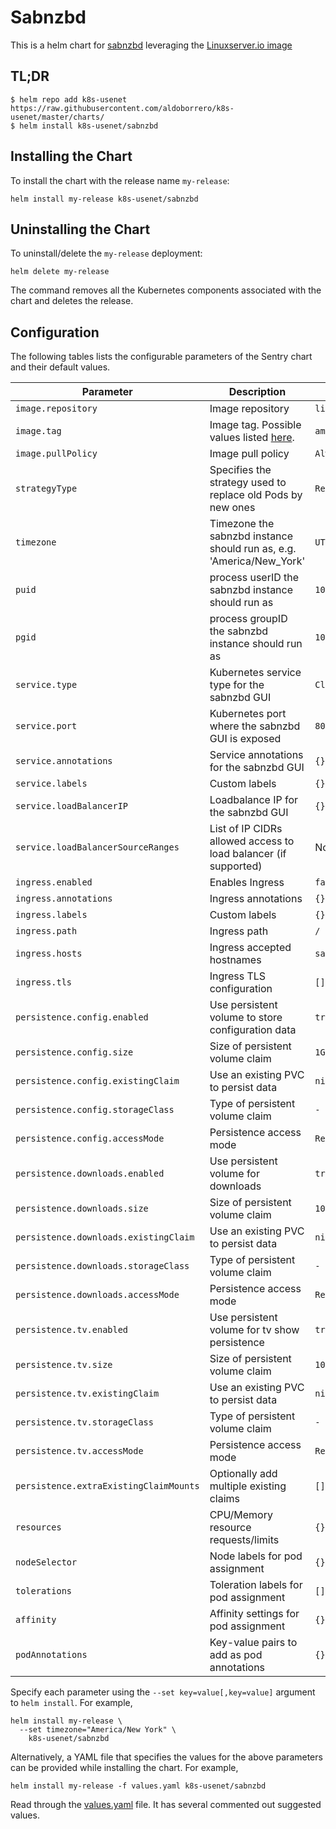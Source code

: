 # Sabnzbd

This is a helm chart for [sabnzbd](https://sabnzbd.org/) leveraging the [Linuxserver.io image](https://hub.docker.com/r/linuxserver/sabnzbd/)

## TL;DR

```shell
$ helm repo add k8s-usenet https://raw.githubusercontent.com/aldoborrero/k8s-usenet/master/charts/
$ helm install k8s-usenet/sabnzbd
```

## Installing the Chart

To install the chart with the release name `my-release`:

```console
helm install my-release k8s-usenet/sabnzbd
```

## Uninstalling the Chart

To uninstall/delete the `my-release` deployment:

```console
helm delete my-release
```

The command removes all the Kubernetes components associated with the chart and deletes the release.

## Configuration

The following tables lists the configurable parameters of the Sentry chart and their default values.

| Parameter                              | Description                                                                                   | Default               |
| -------------------------------------- | --------------------------------------------------------------------------------------------- | --------------------- |
| `image.repository`                     | Image repository                                                                              | `linuxserver/sabnzbd` |
| `image.tag`                            | Image tag. Possible values listed [here](https://hub.docker.com/r/linuxserver/sabnzbd/tags/). | `amd64-latest`        |
| `image.pullPolicy`                     | Image pull policy                                                                             | `Always`              |
| `strategyType`                         | Specifies the strategy used to replace old Pods by new ones                                   | `Recreate`            |
| `timezone`                             | Timezone the sabnzbd instance should run as, e.g. 'America/New_York'                          | `UTC`                 |
| `puid`                                 | process userID the sabnzbd instance should run as                                             | `1001`                |
| `pgid`                                 | process groupID the sabnzbd instance should run as                                            | `1001`                |
| `service.type`                         | Kubernetes service type for the sabnzbd GUI                                                   | `ClusterIP`           |
| `service.port`                         | Kubernetes port where the sabnzbd GUI is exposed                                              | `8080`                |
| `service.annotations`                  | Service annotations for the sabnzbd GUI                                                       | `{}`                  |
| `service.labels`                       | Custom labels                                                                                 | `{}`                  |
| `service.loadBalancerIP`               | Loadbalance IP for the sabnzbd GUI                                                            | `{}`                  |
| `service.loadBalancerSourceRanges`     | List of IP CIDRs allowed access to load balancer (if supported)                               | None                  |
| `ingress.enabled`                      | Enables Ingress                                                                               | `false`               |
| `ingress.annotations`                  | Ingress annotations                                                                           | `{}`                  |
| `ingress.labels`                       | Custom labels                                                                                 | `{}`                  |
| `ingress.path`                         | Ingress path                                                                                  | `/`                   |
| `ingress.hosts`                        | Ingress accepted hostnames                                                                    | `sabnzbd.local`       |
| `ingress.tls`                          | Ingress TLS configuration                                                                     | `[]`                  |
| `persistence.config.enabled`           | Use persistent volume to store configuration data                                             | `true`                |
| `persistence.config.size`              | Size of persistent volume claim                                                               | `1Gi`                 |
| `persistence.config.existingClaim`     | Use an existing PVC to persist data                                                           | `nil`                 |
| `persistence.config.storageClass`      | Type of persistent volume claim                                                               | `-`                   |
| `persistence.config.accessMode`        | Persistence access mode                                                                       | `ReadWriteOnce`       |
| `persistence.downloads.enabled`        | Use persistent volume for downloads                                                           | `true`                |
| `persistence.downloads.size`           | Size of persistent volume claim                                                               | `10Gi`                |
| `persistence.downloads.existingClaim`  | Use an existing PVC to persist data                                                           | `nil`                 |
| `persistence.downloads.storageClass`   | Type of persistent volume claim                                                               | `-`                   |
| `persistence.downloads.accessMode`     | Persistence access mode                                                                       | `ReadWriteOnce`       |
| `persistence.tv.enabled`               | Use persistent volume for tv show persistence                                                 | `true`                |
| `persistence.tv.size`                  | Size of persistent volume claim                                                               | `10Gi`                |
| `persistence.tv.existingClaim`         | Use an existing PVC to persist data                                                           | `nil`                 |
| `persistence.tv.storageClass`          | Type of persistent volume claim                                                               | `-`                   |
| `persistence.tv.accessMode`            | Persistence access mode                                                                       | `ReadWriteOnce`       |
| `persistence.extraExistingClaimMounts` | Optionally add multiple existing claims                                                       | `[]`                  |
| `resources`                            | CPU/Memory resource requests/limits                                                           | `{}`                  |
| `nodeSelector`                         | Node labels for pod assignment                                                                | `{}`                  |
| `tolerations`                          | Toleration labels for pod assignment                                                          | `[]`                  |
| `affinity`                             | Affinity settings for pod assignment                                                          | `{}`                  |
| `podAnnotations`                       | Key-value pairs to add as pod annotations                                                     | `{}`                  |

Specify each parameter using the `--set key=value[,key=value]` argument to `helm install`. For example,

```console
helm install my-release \
  --set timezone="America/New York" \
    k8s-usenet/sabnzbd
```

Alternatively, a YAML file that specifies the values for the above parameters can be provided while installing the chart. For example,

```console
helm install my-release -f values.yaml k8s-usenet/sabnzbd
```

Read through the [values.yaml](values.yaml) file. It has several commented out suggested values.

